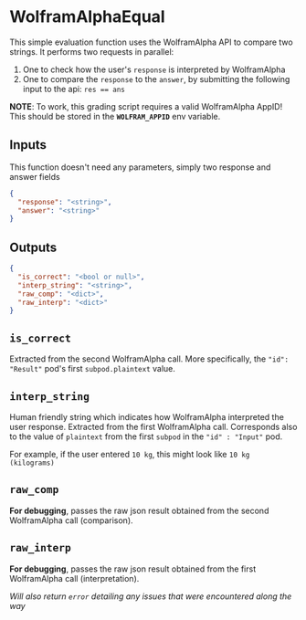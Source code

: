 # WolframAlphaEqual

This simple evaluation function uses the WolframAlpha API to compare two strings. It performs two requests in parallel:

1. One to check how the user's `response` is interpreted by WolframAlpha
2. One to compare the `response` to the `answer`, by submitting the following input to the api: `res == ans`

**NOTE**: To work, this grading script requires a valid WolframAlpha AppID! This should be stored in the **`WOLFRAM_APPID`** env variable.

## Inputs
This function doesn't need any parameters, simply two response and answer fields 
```json
{
  "response": "<string>",
  "answer": "<string>"
}
```


## Outputs

```json
{
  "is_correct": "<bool or null>",
  "interp_string": "<string>",
  "raw_comp": "<dict>",
  "raw_interp": "<dict>"
}
```

## `is_correct`

Extracted from the second WolframAlpha call. More specifically, the `"id": "Result"` pod's first `subpod.plaintext` value.

## `interp_string`

Human friendly string which indicates how WolframAlpha interpreted the user response. Extracted from the first WolframAlpha call. Corresponds also to the value of `plaintext` from the first `subpod` in the `"id" : "Input"` pod.

For example, if the user entered `10 kg`, this might look like `10 kg (kilograms)`

## `raw_comp`

**For debugging**, passes the raw json result obtained from the second WolframAlpha call (comparison).

## `raw_interp`

**For debugging**, passes the raw json result obtained from the first WolframAlpha call (interpretation).

_Will also return `error` detailing any issues that were encountered along the way_
